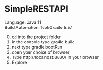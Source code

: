 # SimpleRESTAPI

Language: Java 11  
Build Automation Tool:Gradle 5.5.1  
  
  
0) cd into the project folder  
1) in the console type gradle build
2) next type gradle bootRun
3) open your choice of browser
4) Type http://localhost:8880/ in your browser
5) Explore
